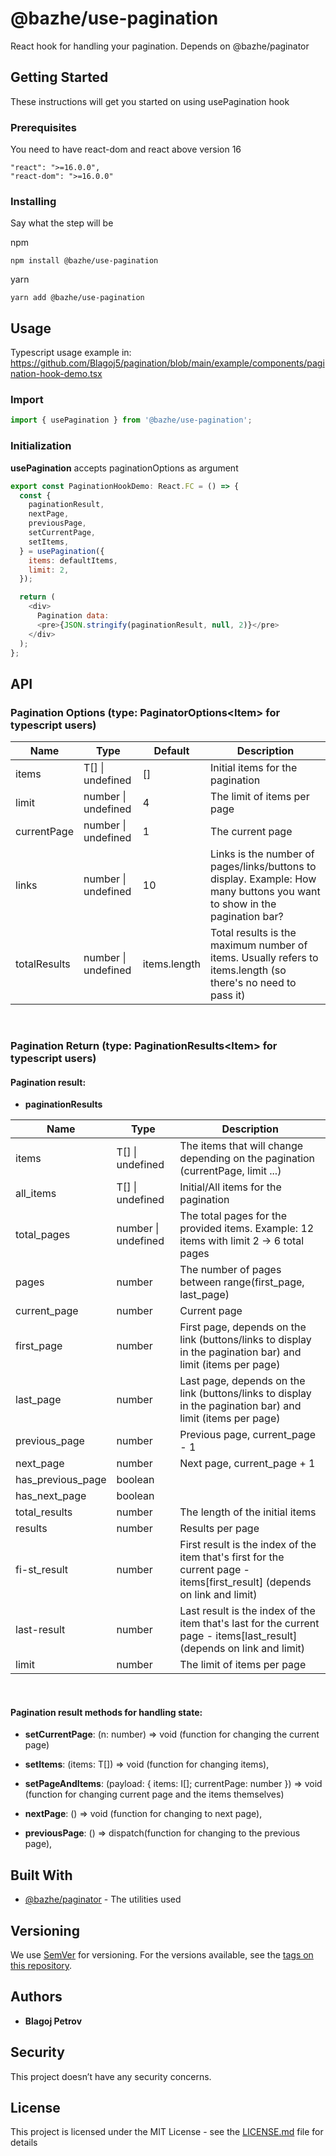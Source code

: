 # @bazhe/use-pagination

<!-- TODO: Add link to @bazhe/paginator -->

React hook for handling your pagination. Depends on @bazhe/paginator

<!-- TODO: Full documentation on: link#use-pagination -->

## Getting Started

These instructions will get you started on using usePagination hook

### Prerequisites

You need to have react-dom and react above version 16

```
"react": ">=16.0.0",
"react-dom": ">=16.0.0"
```

### Installing

Say what the step will be

npm

```
npm install @bazhe/use-pagination
```

yarn

```
yarn add @bazhe/use-pagination
```

## Usage

Typescript usage example in: https://github.com/Blagoj5/pagination/blob/main/example/components/pagination-hook-demo.tsx

### Import

```js
import { usePagination } from '@bazhe/use-pagination';
```

### Initialization

<!-- TODO ADD LINK TO paginationOptions -->

**usePagination** accepts paginationOptions as argument

```js
export const PaginationHookDemo: React.FC = () => {
  const {
    paginationResult,
    nextPage,
    previousPage,
    setCurrentPage,
    setItems,
  } = usePagination({
    items: defaultItems,
    limit: 2,
  });

  return (
    <div>
      Pagination data:
      <pre>{JSON.stringify(paginationResult, null, 2)}</pre>
    </div>
  );
};
```

## API

### Pagination Options (type: PaginatorOptions\<Item> for typescript users)

| Name         | Type                | Default      | Description                                                                                                              |
| ------------ | ------------------- | ------------ | ------------------------------------------------------------------------------------------------------------------------ |
| items        | T[] \| undefined    | []           | Initial items for the pagination                                                                                         |
| limit        | number \| undefined | 4            | The limit of items per page                                                                                              |
| currentPage  | number \| undefined | 1            | The current page                                                                                                         |
| links        | number \| undefined | 10           | Links is the number of pages/links/buttons to display. Example: How many buttons you want to show in the pagination bar? |
| totalResults | number \| undefined | items.length | Total results is the maximum number of items. Usually refers to items.length (so there's no need to pass it)             |

<br />

### Pagination Return (type: PaginationResults\<Item> for typescript users)

#### Pagination result:

- **paginationResults**

| Name              | Type                | Description                                                                                                               |
| ----------------- | ------------------- | ------------------------------------------------------------------------------------------------------------------------- |
| items             | T[] \| undefined    | The items that will change depending on the pagination (currentPage, limit ...)                                           |
| all_items         | T[] \| undefined    | Initial/All items for the pagination                                                                                      |
| total_pages       | number \| undefined | The total pages for the provided items. Example: 12 items with limit 2 -> 6 total pages                                   |
| pages             | number              | The number of pages between range(first_page, last_page)                                                                  |
| current_page      | number              | Current page                                                                                                              |
| first_page        | number              | First page, depends on the link (buttons/links to display in the pagination bar) and limit (items per page)               |
| last_page         | number              | Last page, depends on the link (buttons/links to display in the pagination bar) and limit (items per page)                |
| previous_page     | number              | Previous page, current_page - 1                                                                                           |
| next_page         | number              | Next page, current_page + 1                                                                                               |
| has_previous_page | boolean             |
| has_next_page     | boolean             |
| total_results     | number              | The length of the initial items                                                                                           |
| results           | number              | Results per page                                                                                                          |
| fi-st_result      | number              | First result is the index of the item that's first for the current page - items[first_result] (depends on link and limit) |
| last-result       | number              | Last result is the index of the item that's last for the current page - items[last_result] (depends on link and limit)    |
| limit             | number              | The limit of items per page                                                                                               |

<br />

#### Pagination result methods for handling state:

- **setCurrentPage**: (n: number) => void (function for changing the current page)

- **setItems**: (items: T[]) => void (function for changing items),
- **setPageAndItems**: (payload: { items: I[]; currentPage: number }) => void (function for changing current page and the items themselves)
- **nextPage**: () => void (function for changing to next page),
- **previousPage**: () => dispatch(function for changing to the previous page),

## Built With

<!-- TODO ADD -->

- [@bazhe/paginator](http://www.dropwizard.io/1.0.2/docs/) - The utilities used

## Versioning

We use [SemVer](http://semver.org/) for versioning. For the versions available, see the [tags on this repository](https://github.com/your/project/tags).

## Authors

- **Blagoj Petrov**

## Security

This project doesn’t have any security concerns.

## License

This project is licensed under the MIT License - see the [LICENSE.md](LICENSE.md) file for details
